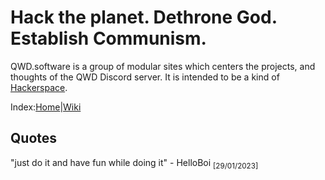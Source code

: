 # Hack the planet. Dethrone God. Establish Communism.

QWD.software is a group of modular sites which centers the projects, and thoughts of the QWD Discord server. It is intended to be a kind of [Hackerspace](https://en.wikipedia.org/wiki/Hackerspace).

Index:[Home](/home)|[Wiki](/wiki)

## Quotes

"just do it and have fun while doing it" - HelloBoi <sub>[29/01/2023]</sub>